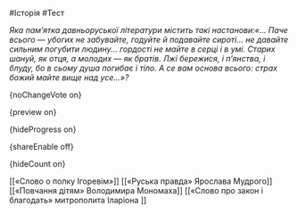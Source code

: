 #Історія #Тест

*Яка пам’ятка давньоруської літератури містить такі настанови:«...  Паче всього — убогих не забувайте, годуйте й подавайте сироті... не  давайте сильним погубити людину... гордості не майте в серці і в умі.  Старих шануй, як отця, а молодих — як братів. Лжі бережися, і п’янства, і  блуду, бо в сьому душа погибає і тіло. А се вам основа всього: страх  божий майте вище над усе...»?*

{noChangeVote on}

{preview on}

{hideProgress on}

{shareEnable off}

{hideCount on}

[[«Слово о полку Ігоревім»]]
[[«Руська правда» Ярослава Мудрого]]
[[«Повчання дітям» Володимира Мономаха]]
[[«Слово про закон і благодать» митрополита Іларіона ]]

